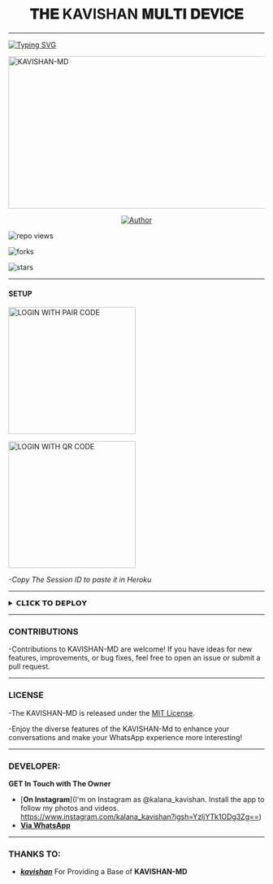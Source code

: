 <h1 align="center"> 𝐓𝐇𝐄 KAVISHAN 𝐌𝐔𝐋𝐓𝐈 𝐃𝐄𝐕𝐈𝐂𝐄  </h1>
<p align="center">  

***
  
<a href="https://git.io/typing-svg"><img src="https://readme-typing-svg.demolab.com?font=Black+Ops+One&size=50&pause=1000&color=1BAFBAFF&center=true&width=910&height=100&lines=THANKS FOR CHOOSING +KAVISHAN-MD;MULTI+DEVICE+WHATSAPP+BOT;CREATED+BY+KAVISHAN+KING;RELEASED+22.2.2024" alt="Typing SVG" /></a>
  </p>
    <img alt="KAVISHAN-MD" width="700" height="300" src="https://telegra.ph/file/ab1f4507649bcc9e50b46.jpg">
<p align="center">
<p align="center">
<a href="https://github.com/Kavishan0/KAVISHAN-MD"><img title="Author" src="https://img.shields.io/badge/KAVISHAN_MD-black?style=for-the-badge&logo=github"></a> 
<p/>

![repo views](https://hits.seeyoufarm.com/api/count/incr/badge.svg?url=https%3A%2F%2Fgithub.com%2Fkavisham0%2FKAVISHAN-MD&count_bg=%2379C83D&title_bg=%23555555&icon=gitpod.svg&icon_color=%23E7E7E7&title=Views&edge_flat=false)

![forks](https://img.shields.io/github/forks/kaviahan0/KAVISHAN-MD?label=Forks&style=social)

![stars](https://img.shields.io/github/stars/kavishan0/KAVISHAN-MD?style=social)
  
***

#### SETUP 

<a href="https://kavishan-md-bot-deploy.onrender.com"><img src="https://img.shields.io/badge/LOGIN%20WITH-PAIR%20CODE-blue" alt="LOGIN WITH PAIR CODE" width="250"></a>


<a href="https://kavishan-qr-2.onrender.com/"><img src="https://img.shields.io/badge/LOGIN%20WITH-QR%20CODE-black" alt="LOGIN WITH QR CODE" width="250"></a>
<br>

*-Copy The Session ID to paste it in Heroku*

***

<details>
<summary>𝗖𝗟𝗜𝗖𝗞 𝗧𝗢 𝗗𝗘𝗣𝗟𝗢𝗬</summary>


[`Deploy on Railway`](https://railway.app?referralCode=jDDNQq)

[`Deploy on Koyeb`](https://app.koyeb.com/)

[`Deploy on Mogenius`](https://studio.mogenius.com/)

[`Deploy on heroku`](https://dashboard.heroku.com/new?template=https://github.com/Kavishan0/KAVISHAN-MD)

[`Deploy on Replit`](https://replit.com)

[`Deploy on Uffizzi`](https://www.uffizzi.com/)
</details>


***


### CONTRIBUTIONS 
-Contributions to KAVISHAN-MD are welcome! If you have ideas for new features, improvements, or bug fixes, feel free to open an issue or submit a pull request.

***

### LICENSE 
-The KAVISHAN-MD is released under the [MIT License](https://opensource.org/licenses/MIT).

-Enjoy the diverse features of the KAVISHAN-Md  to enhance your conversations and make your WhatsApp experience more interesting!

***
### DEVELOPER:
**GET In Touch with The Owner**
- [**On Instagram**](I'm on Instagram as @kalana_kavishan. Install the app to follow my photos and videos. https://www.instagram.com/kalana_kavishan?igsh=YzljYTk1ODg3Zg==)
- [**Via WhatsApp**](https://wa.me/94788017991)

***

### THANKS TO:
- [***kavishan***](https://github.com/Kavishan0) For Providing a Base of **KAVISHAN-MD**

